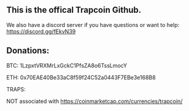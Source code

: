 ## This is the offical Trapcoin Github.

We also have a discord server if you have questions or want to help:
https://discord.gg/fEkvN39

## Donations:

BTC: 1LzpxtVRXMrLxGckC1PfsZA8o6TssLmocY

ETH: 0x70EAE40Be33aC8f59f24C52a0443F7EBe3e168B8

TRAPS: 


NOT associated with https://coinmarketcap.com/currencies/trapcoin/
